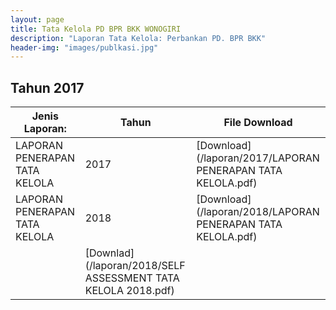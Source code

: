 ```yaml
---
layout: page
title: Tata Kelola PD BPR BKK WONOGIRI
description: "Laporan Tata Kelola: Perbankan PD. BPR BKK"
header-img: "images/publkasi.jpg"
---
```

## Tahun 2017

| Jenis Laporan:                            | Tahun             | File Download |
------------------------------------------- | ----------------- | ------------- |
LAPORAN PENERAPAN TATA KELOLA      			| 2017  			| [Download](/laporan/2017/LAPORAN PENERAPAN TATA KELOLA.pdf)
LAPORAN PENERAPAN TATA KELOLA      			| 2018  			| [Download](/laporan/2018/LAPORAN PENERAPAN TATA KELOLA.pdf)
																| [Downlad](/laporan/2018/SELF ASSESSMENT TATA KELOLA 2018.pdf)	

